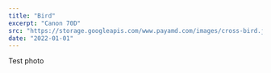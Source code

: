 ```yaml
---
title: "Bird"
excerpt: "Canon 70D"
src: "https://storage.googleapis.com/www.payamd.com/images/cross-bird.jpeg"
date: "2022-01-01"
---
```


Test photo
